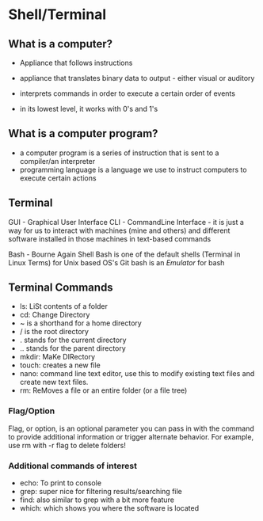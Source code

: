 # Shell/Terminal

## What is a computer?
- Appliance that follows instructions
- appliance that translates binary data to output - either visual or auditory
- interprets commands in order to execute a certain order of events

- in its lowest level, it works with 0's and 1's

## What is a computer program?
- a computer program is a series of instruction that is sent to a compiler/an interpreter
- programming language is a language we use to instruct computers to execute certain actions

## Terminal
GUI - Graphical User Interface 
CLI - CommandLine Interface
    - it is just a way for us to interact with machines (mine and others) and different software installed in those machines in text-based commands

Bash - Bourne Again Shell
Bash is one of the default shells (Terminal in Linux Terms) for Unix based OS's
Git bash is an _Emulator_ for bash

## Terminal Commands
- ls: LiSt contents of a folder
- cd: Change Directory
- ~ is a shorthand for a home directory
- / is the root directory
- . stands for the current directory
- .. stands for the parent directory
- mkdir: MaKe DIRectory
- touch: creates a new file
- nano: command line text editor, use this to modify existing text files and create new text files.
- rm: ReMoves a file or an entire folder (or a file tree)

### Flag/Option
Flag, or option, is an optional parameter you can pass in with the command to provide additional information or trigger alternate behavior. For example, use rm with -r flag to delete folders!

### Additional commands of interest
- echo: To print to console
- grep: super nice for filtering results/searching file
- find: also similar to grep with a bit more feature
- which: which shows you where the software is located